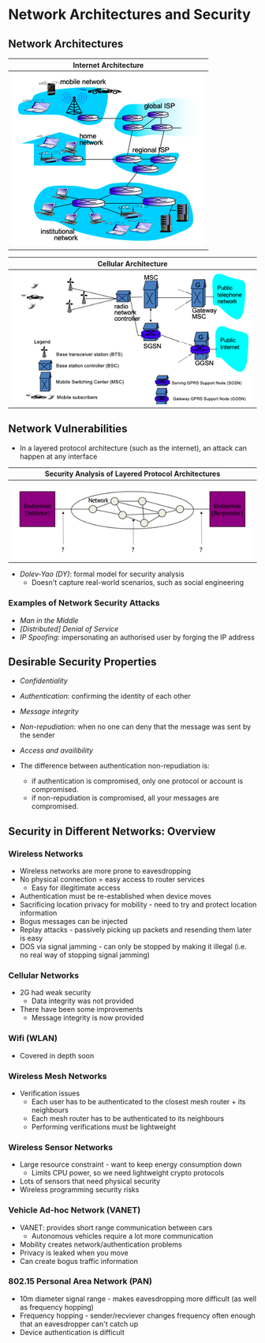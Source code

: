 # Network Architectures and Security

## Network Architectures

|                  Internet Architecture                   |
| :------------------------------------------------------: |
| ![internet architectures](img/internet_architecture.png) |

|                  Cellular Architecture                   |
| :------------------------------------------------------: |
| ![cellular architectures](img/cellular_architecture.png) |

## Network Vulnerabilities

- In a layered protocol architecture (such as the internet), an attack can happen at any interface

|  Security Analysis of Layered Protocol Architectures   |
| :----------------------------------------------------: |
| ![layered architectures](img/layered_architecture.png) |

- _Dolev-Yao (DY)_: formal model for security analysis
  - Doesn't capture real-world scenarios, such as social engineering

### Examples of Network Security Attacks

- _Man in the Middle_
- _\[Distributed\] Denial of Service_
- _IP Spoofing_: impersonating an authorised user by forging the IP address

## Desirable Security Properties

- _Confidentiality_
- _Authentication_: confirming the identity of each other
- _Message integrity_
- _Non-repudiation_: when no one can deny that the message was sent by the sender
- _Access and availibility_

- The difference between authentication non-repudiation is:
  - if authentication is compromised, only one protocol or account is compromised.
  - if non-repudiation is compromised, all your messages are compromised.

## Security in Different Networks: Overview

### Wireless Networks

- Wireless networks are more prone to eavesdropping
- No physical connection = easy access to router services
  - Easy for illegitimate access
- Authentication must be re-established when device moves
- Sacrificing location privacy for mobility - need to try and protect location information
- Bogus messages can be injected
- Replay attacks - passively picking up packets and resending them later is easy
- DOS via signal jamming - can only be stopped by making it illegal (i.e. no real way of stopping signal jamming)

### Cellular Networks

- 2G had weak security
  - Data integrity was not provided
- There have been some improvements
  - Message integrity is now provided

### Wifi (WLAN)

- Covered in depth soon

### Wireless Mesh Networks

- Verification issues
  - Each user has to be authenticated to the closest mesh router + its neighbours
  - Each mesh router has to be authenticated to its neighbours
  - Performing verifications must be lightweight

### Wireless Sensor Networks

- Large resource constraint - want to keep energy consumption down
  - Limits CPU power, so we need lightweight crypto protocols
- Lots of sensors that need physical security
- Wireless programming security risks

### Vehicle Ad-hoc Network (VANET)

- VANET: provides short range communication between cars
  - Autonomous vehicles require a lot more communication
- Mobility creates network/authentication problems
- Privacy is leaked when you move
- Can create bogus traffic information

### 802.15 Personal Area Network (PAN)

- 10m diameter signal range - makes eavesdropping more difficult (as well as frequency hopping)
- Frequency hopping - sender/recviever changes frequency often enough that an eavesdropper can't catch up
- Device authentication is difficult
